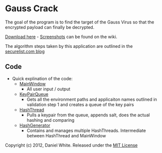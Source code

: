 # Gauss Crack

The goal of the program is to find the target of the Gauss Virus so that the encrypted payload can finally be decrypted.

[Download here](https://github.com/downloads/lightswitch05/gaussCrack/GaussCheck.zip) - [Screenshots](https://github.com/lightswitch05/gaussCrack/wiki) can be found on the wiki.

The algorithm steps taken by this application are outlined in the [securelist.com blog](https://www.securelist.com/en/blog/208193781/The_Mystery_of_the_Encrypted_Gauss_Payload)

## Code
* Quick explination of the code:
    * [MainWindow](https://github.com/lightswitch05/gaussCrack/blob/master/application/gaussCrack/mainwindow.cpp)
        * All user input / output
    * [KeyPairQueue](https://github.com/lightswitch05/gaussCrack/blob/master/application/gaussCrack/keypairqueue.cpp)
        * Gets all the environment paths and applicaiton names outlined in validation step 1 and creates a queue of the key pairs
    * [HashThread](https://github.com/lightswitch05/gaussCrack/blob/master/application/gaussCrack/hashthread.cpp)
        * Pulls a keypair from the queue, appends salt, does the actual hashing and comparing
    * [HashGenerator](https://github.com/lightswitch05/gaussCrack/blob/master/application/gaussCrack/hashgenerator.cpp)
        * Contains and manages multiple HashThreads. Intermediate between HashThread and MainWindow


Copyright (c) 2012, Daniel White. Released under the [MIT License](https://github.com/lightswitch05/gaussCrack/blob/master/MIT-LICENSE)
